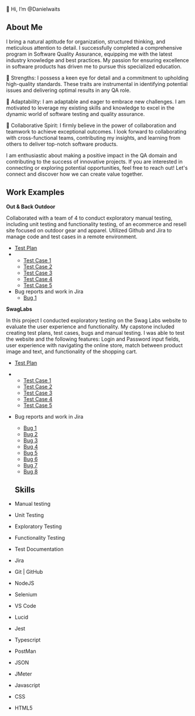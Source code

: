 👋 Hi, I’m @Danielwaits



## About Me
I bring a natural aptitude for organization, structured thinking, and meticulous attention to detail.
I successfully completed a comprehensive program in Software Quality Assurance, equipping me with the latest industry knowledge and best practices. My passion for ensuring excellence in software products has driven me to pursue this specialized education.

🔹 Strengths: I possess a keen eye for detail and a commitment to upholding high-quality standards. These traits are instrumental in identifying potential issues and delivering optimal results in any QA role.

🔹 Adaptability: I am adaptable and eager to embrace new challenges. I am motivated to leverage my existing skills and knowledge to excel in the dynamic world of software testing and quality assurance.

🔹 Collaborative Spirit: I firmly believe in the power of collaboration and teamwork to achieve exceptional outcomes. I look forward to collaborating with cross-functional teams, contributing my insights, and learning from others to deliver top-notch software products.

I am enthusiastic about making a positive impact in the QA domain and contributing to the success of innovative projects. If you are interested in connecting or exploring potential opportunities, feel free to reach out! Let's connect and discover how we can create value together.


## Work Examples

**Out & Back Outdoor**

Collaborated with a team of 4 to conduct exploratory manual testing, including unit testing and functionality testing, of an ecommerce and resell site focused on outdoor gear and apparel. Utilized Github and Jira to manage code and test cases in a remote environment.

- [Test Plan](https://docs.google.com/document/d/1scSjPTnDz4H5Kq9_k6imjuCi67Uvi510Cu7fEh3Gnm8/edit)
- - [Test Case 1](https://docs.google.com/document/d/1yMKFd6YF-e78DaEIwxwU9ithD8MZW2Uf1Oh9dRXAL2A/edit)
  - [Test Case 2](https://docs.google.com/document/d/1G0E5HCzO_QOfb35qi6HbJ8cEafEt1PdGfUqG5hXJRGM/edit)
  - [Test Case 3](https://docs.google.com/document/d/1eknvdAc2m_E98Nev-zWR1fy0FGrBELjGnAEqs2_a3iE/edit)
  - [Test Case 4](https://docs.google.com/document/d/1gPbY4m6qJRFF-2j4OkHYuVZErV_oIETwMx2r618ULiM/edit#heading=h.9a75cyopnb10)
  - [Test Case 5](https://docs.google.com/document/d/1A5gU99zLJUdUPXe-npChIsgbrBHyPXLU_QO-prti4fE/edit#heading=h.9a75cyopnb10)
- Bug reports and work in Jira
  - [Bug 1](https://drive.google.com/drive/folders/11y9w4Ae_9pAgjgaVK0NhojhX4P9TfFup)


**SwagLabs**

In this project I conducted exploratory testing on the Swag Labs website to evaluate the user experience and functionality. My capstone included creating test plans, test cases, bugs and manual testing. I was able to test the website and the following features: Login and Password input fields, user experience with navigating the online store, match between product image and text, and functionality of the shopping cart.

- [Test Plan](https://docs.google.com/document/d/1ig0IO7eWRjj4B_cFI-OO9i96WHxwuLY0zJFTYyXLCg0/edit?usp=sharing)
- - [Test Case 1](https://docs.google.com/document/d/12GMnOEqIpIYQcD0Tark2N7SjmolzFKDtbI_TYDoeED8/edit#heading=h.9a75cyopnb10)
  - [Test Case 2](https://docs.google.com/document/d/12ZWonTcEGgn4S0cEoGV1aI9xPLVHq4NnyjsTSND6qTI/edit)
  - [Test Case 3](https://docs.google.com/document/d/1XuIPmAcKvPSjqZpZcZXGpZZy6QaG8jpFLEHr3kwTO6g/edit#heading=h.9a75cyopnb10)
  - [Test Case 4](https://docs.google.com/document/d/1B9FISfdE2nTYP_9-gy2_0eB0ikqmeTaKDWpdJBeo_x4/edit)
  - [Test Case 5](https://docs.google.com/document/d/1gWuQWU6KbplOm4GSIOG9y-5IzVtzoQprSvhZIKuWU3c/edit)

- Bug reports and work in Jira
  - [Bug 1](https://drive.google.com/file/d/1dYLUkkPm-uqcZfgRAlcpADkeBgA6HEm6/view?usp=sharing)
  - [Bug 2](https://drive.google.com/file/d/1-Cgl-m_Qro9ZDNvheU9_hqD96aOXFGPW/view?usp=drive_link)
  - [Bug 3](https://drive.google.com/file/d/1sVZj4IC8MXxEP9XEdZ80FPS_3picOMmf/view?usp=drive_link)
  - [Bug 4](https://drive.google.com/file/d/1onH_aBd6j08e7zo1H8c3tYsUEiFPhQOT/view?usp=drive_link)
  - [Bug 5](https://drive.google.com/file/d/1KzVkIWkPKQH8jpFnBuTU_03LOCbO5MmC/view?usp=drive_link)
  - [Bug 6](https://drive.google.com/file/d/1vaSw7LTVO-aeeGAEBaXl77jMOVPaPBnz/view?usp=drive_link)
  - [Bug 7](https://drive.google.com/file/d/1g81EgfRx8oTix2NRMutbZfaGfjGzdImy/view?usp=drive_link)
  - [Bug 8](https://drive.google.com/file/d/1_ef2J4MyVY7HRxAG1rWZ8aCLj5ERppQQ/view?usp=drive_link)


  ## Skills
- Manual testing
- Unit Testing
- Exploratory Testing
- Functionality Testing
- Test Documentation
- Jira
- Git | GitHub
- NodeJS
- Selenium
- VS Code
- Lucid
- Jest
- Typescript
- PostMan
- JSON
- JMeter
- Javascript
- CSS
- HTML5


